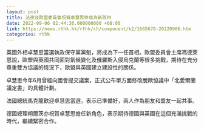 ```yaml
---
layout: post
title: 法德及歐盟委員會祝賀卓慧思將成為新首相
date: 2022-09-06 02:44:36.000000000 +08:00
link: https://news.rthk.hk/rthk/ch/component/k2/1665678-20220906.htm
categories: rthk
---
```


英國外相卓慧思當選執政保守黨黨魁，將成為下一任首相。歐盟委員會主席馮德萊恩說，歐盟與英國共同面對氣候變化及俄羅斯入侵烏克蘭等很多挑戰，期待在充分尊重雙方協議的情況下，歐盟與英國建立建設性的關係。

卓慧思今年6月曾經向國會提交議案，正式公布單方面修改脫歐協議中「北愛爾蘭議定書」的具體計劃。

法國總統馬克龍歡迎卓慧思當選，表示已準備好，兩人作為朋友和盟友一起共事。

德國總理朔爾茨亦祝賀卓慧思擔任新角色，表示期待德國與英國在這個充滿挑戰的時代，繼續緊密合作。
